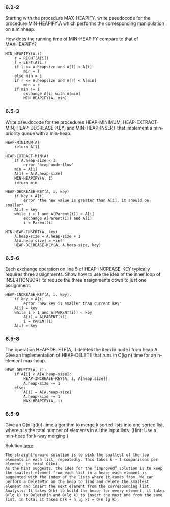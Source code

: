 ### 6.2-2

Starting with the procedure MAX-HEAPIFY, write pseudocode for the procedure
MIN-HEAPIFY.A which performs the corresponding manipulation on a minheap.

How does the running time of MIN-HEAPIFY compare to that of MAXHEAPIFY?

```
MIN_HEAPIFY(A,i)
	r = RIGHT(A[i])
	l = LEFT(A[i])
	if l <= A.heapsize and A[l] < A[i]
		min = l
	else min = i
	if r <= A.heapsize and A[r] < A[min]
		min = r
	if min != i
		exchange A[i] with A[min]
		MIN_HEAPIFY(A, min)
```

### 6.5-3

Write pseudocode for the procedures HEAP-MINIMUM, HEAP-EXTRACT-MIN,
HEAP-DECREASE-KEY, and MIN-HEAP-INSERT that implement a min-priority
queue with a min-heap.

```
HEAP-MINIMUM(A)
	return A[1]

HEAP-EXTRACT-MIN(A)
	if A.heap-size < 1
		error "heap underflow"
	min = A[1]
	A[1] = A[A.heap-size]
	MIN-HEAPIFY(A, 1)
	return min

HEAP-DECREASE-KEY(A, i, key)
	if key > A[i]
		error "the new value is greater than A[i], it should be smaller"
	A[i] = key
	while i > 1 and A[Parent(i)] > A[i]
		exchange A[Parent(i)] and A[i]
		i = Parent(i)

MIN-HEAP-INSERT(A, key)
	A.heap-size = A.heap-size + 1
	A[A.heap-size] = +inf
	HEAP-DECREASE-KEY(A, A.heap-size, key)
```

### 6.5-6
Each exchange operation on line 5 of HEAP-INCREASE-KEY typically requires
three assignments. Show how to use the idea of the inner loop of INSERTIONSORT
to reduce the three assignments down to just one assignment.

```
HEAP-INCREASE-KEY(A, i, key):
    if key < A[i]
        error "new key is smaller than current key"
    A[i] = key
    while i > 1 and A[PARENT(i)] < key
        A[i] = A[PARENT(i)]
        i = PARENT(i)
    A[i] = key
```

### 6.5-8
The operation HEAP-DELETE(A, i) deletes the item in node i from heap A. Give
an implementation of HEAP-DELETE that runs in O(lg n) time for an n-element
max-heap.

```
HEAP-DELETE(A, i):
	if A[i] < A[A.heap-size]:
		HEAP-INCREASE-KEY(A, i, A[heap.size])
		A.heap-size -= 1
	else:
		A[i] = A[A.heap-size]
		A.heap-size -= 1
		MAX-HEAPIFY(A, i)

```

### 6.5-9
Give an O(n lg(k))-time algorithm to merge k sorted lists into one sorted list,
where n is the total number of elements in all the input lists. (Hint: Use a min-heap
for k-way merging.)

Solution [here](http://www.bowdoin.edu/~ltoma/teaching/cs231/fall09/Homeworks/old/rest/H5-sol.pdf):

```
The straightforward solution is to pick the smallest of the top elements in each list, repeatedly. This takes k − 1 comparisons per element, in total O(kn).
As the hint suggests, the idea for the “improved” solution is to keep the smallest element from each list in a heap; each element is augmented with the index of the lists where it comes from. We can perform a DeleteMin on the heap to find and delete the smallest element and insert the next element from the corresponding list.
Analysis: It takes O(k) to build the heap; for every element, it takes O(lg k) to DeleteMin and O(lg k) to insert the next one from the same list. In total it takes O(k + n lg k) = O(n lg k).
```
